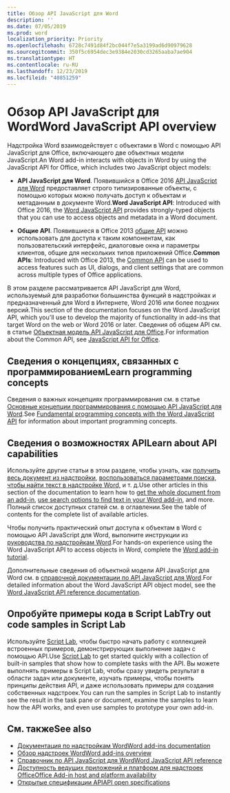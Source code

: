 ```yaml
---
title: Обзор API JavaScript для Word
description: ''
ms.date: 07/05/2019
ms.prod: word
localization_priority: Priority
ms.openlocfilehash: 6728c7491d84f2bc044f7e5a3199ad6d90979628
ms.sourcegitcommit: 350f5c6954dec3e9384e2030cd3265aaba7ae904
ms.translationtype: HT
ms.contentlocale: ru-RU
ms.lasthandoff: 12/23/2019
ms.locfileid: "40851259"
---
```

# <a name="word-javascript-api-overview"></a><span data-ttu-id="35980-102">Обзор API JavaScript для Word</span><span class="sxs-lookup"><span data-stu-id="35980-102">Word JavaScript API overview</span></span>

<span data-ttu-id="35980-103">Надстройка Word взаимодействует с объектами в Word с помощью API JavaScript для Office, включающего две объектных модели JavaScript.</span><span class="sxs-lookup"><span data-stu-id="35980-103">An Word add-in interacts with objects in Word by using the JavaScript API for Office, which includes two JavaScript object models:</span></span>

* <span data-ttu-id="35980-104">**API JavaScript для Word**. Появившийся в Office 2016 [API JavaScript для Word](/javascript/api/word) предоставляет строго типизированные объекты, с помощью которых можно получать доступ к объектам и метаданным в документе Word.</span><span class="sxs-lookup"><span data-stu-id="35980-104">**Word JavaScript API**: Introduced with Office 2016, the [Word JavaScript API](/javascript/api/word) provides strongly-typed objects that you can use to access objects and metadata in a Word document.</span></span> 

* <span data-ttu-id="35980-105">**Общие API**. Появившиеся в Office 2013 [общие API](/javascript/api/office) можно использовать для доступа к таким компонентам, как пользовательский интерфейс, диалоговые окна и параметры клиентов, общие для нескольких типов приложений Office.</span><span class="sxs-lookup"><span data-stu-id="35980-105">**Common APIs**: Introduced with Office 2013, the [Common API](/javascript/api/office) can be used to access features such as UI, dialogs, and client settings that are common across multiple types of Office applications.</span></span>

<span data-ttu-id="35980-106">В этом разделе рассматривается API JavaScript для Word, используемый для разработки большинства функций в надстройках и предназначенный для Word в Интернете, Word 2016 или более поздних версий.</span><span class="sxs-lookup"><span data-stu-id="35980-106">This section of the documentation focuses on the Word JavaScript API, which you'll use to develop the majority of functionality in add-ins that target Word on the web or Word 2016 or later.</span></span> <span data-ttu-id="35980-107">Сведения об общем API см. в статье [Объектная модель API JavaScript для Office](../../develop/office-javascript-api-object-model.md).</span><span class="sxs-lookup"><span data-stu-id="35980-107">For information about the Common API, see [JavaScript API for Office](../../develop/office-javascript-api-object-model.md).</span></span> 

## <a name="learn-programming-concepts"></a><span data-ttu-id="35980-108">Сведения о концепциях, связанных с программированием</span><span class="sxs-lookup"><span data-stu-id="35980-108">Learn programming concepts</span></span>

<span data-ttu-id="35980-109">Сведения о важных концепциях программирования см. в статье [Основные концепции программирования с помощью API JavaScript для Word](../../word/word-add-ins-core-concepts.md).</span><span class="sxs-lookup"><span data-stu-id="35980-109">See [Fundamental programming concepts with the Word JavaScript API](../../word/word-add-ins-core-concepts.md) for information about important programming concepts.</span></span>
 
## <a name="learn-about-api-capabilities"></a><span data-ttu-id="35980-110">Сведения о возможностях API</span><span class="sxs-lookup"><span data-stu-id="35980-110">Learn about API capabilities</span></span>

<span data-ttu-id="35980-111">Используйте другие статьи в этом разделе, чтобы узнать, как [получить весь документ из надстройки](../../word/get-the-whole-document-from-an-add-in-for-word.md), [воспользоваться параметрами поиска, чтобы найти текст в надстройке Word,](../../word/search-option-guidance.md) и т. д.</span><span class="sxs-lookup"><span data-stu-id="35980-111">Use other articles in this section of the documentation to learn how to [get the whole document from an add-in](../../word/get-the-whole-document-from-an-add-in-for-word.md), [use search options to find text in your Word add-in](../../word/search-option-guidance.md), and more.</span></span> <span data-ttu-id="35980-112">Полный список доступных статей см. в оглавлении.</span><span class="sxs-lookup"><span data-stu-id="35980-112">See the table of contents for the complete list of available articles.</span></span>

<span data-ttu-id="35980-113">Чтобы получить практический опыт доступа к объектам в Word с помощью API JavaScript для Word, выполните инструкции из [руководства по надстройкам Word](../../tutorials/word-tutorial.md).</span><span class="sxs-lookup"><span data-stu-id="35980-113">For hands-on experience using the Word JavaScript API to access objects in Word, complete the [Word add-in tutorial](../../tutorials/word-tutorial.md).</span></span> 

<span data-ttu-id="35980-114">Дополнительные сведения об объектной модели API JavaScript для Word см. в [справочной документации по API JavaScript для Word](/javascript/api/word).</span><span class="sxs-lookup"><span data-stu-id="35980-114">For detailed information about the Word JavaScript API object model, see the [Word JavaScript API reference documentation](/javascript/api/word).</span></span>

## <a name="try-out-code-samples-in-script-lab"></a><span data-ttu-id="35980-115">Опробуйте примеры кода в Script Lab</span><span class="sxs-lookup"><span data-stu-id="35980-115">Try out code samples in Script Lab</span></span>

<span data-ttu-id="35980-116">Используйте [Script Lab](../../overview/explore-with-script-lab.md), чтобы быстро начать работу с коллекцией встроенных примеров, демонстрирующих выполнение задач с помощью API.</span><span class="sxs-lookup"><span data-stu-id="35980-116">Use [Script Lab](../../overview/explore-with-script-lab.md) to get started quickly with a collection of built-in samples that show how to complete tasks with the API.</span></span> <span data-ttu-id="35980-117">Вы можете выполнять примеры в Script Lab, чтобы сразу увидеть результат в области задач или документе, изучать примеры, чтобы понять принципы действия API, и даже использовать примеры для создания собственных надстроек.</span><span class="sxs-lookup"><span data-stu-id="35980-117">You can run the samples in Script Lab to instantly see the result in the task pane or document, examine the samples to learn how the API works, and even use samples to prototype your own add-in.</span></span>

## <a name="see-also"></a><span data-ttu-id="35980-118">См. также</span><span class="sxs-lookup"><span data-stu-id="35980-118">See also</span></span>

- [<span data-ttu-id="35980-119">Документация по надстройкам Word</span><span class="sxs-lookup"><span data-stu-id="35980-119">Word add-ins documentation</span></span>](../../word/index.md)
- [<span data-ttu-id="35980-120">Обзор надстроек Word</span><span class="sxs-lookup"><span data-stu-id="35980-120">Word add-ins overview</span></span>](../../word/word-add-ins-programming-overview.md)
- [<span data-ttu-id="35980-121">Справочник по API JavaScript для Word</span><span class="sxs-lookup"><span data-stu-id="35980-121">Word JavaScript API reference</span></span>](/javascript/api/word)
- [<span data-ttu-id="35980-122">Доступность ведущих приложений и платформ для надстроек Office</span><span class="sxs-lookup"><span data-stu-id="35980-122">Office Add-in host and platform availability</span></span>](../../overview/office-add-in-availability.md)
- [<span data-ttu-id="35980-123">Открытые спецификации API</span><span class="sxs-lookup"><span data-stu-id="35980-123">API open specifications</span></span>](../openspec/openspec.md)
